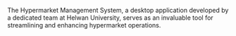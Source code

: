 The Hypermarket Management System, a desktop application developed by a dedicated team at Helwan University, serves as an invaluable tool for streamlining and enhancing hypermarket operations.
